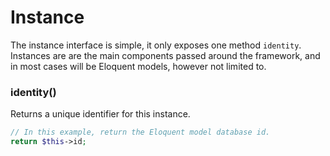 # Instance

The instance interface is simple, it only exposes one method `identity`. Instances are are the main components passed around the framework, and in most cases will be Eloquent models, however not limited to.

### identity()

Returns a unique identifier for this instance.

```php
// In this example, return the Eloquent model database id.
return $this->id;
```